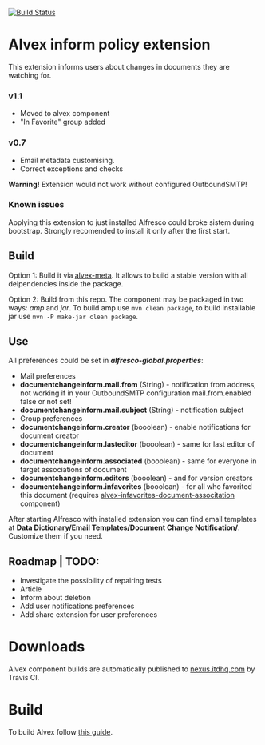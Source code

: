 [![Build Status](https://travis-ci.org/ITDSystems/alvex-meta.svg?branch=master)](https://travis-ci.org/ITDSystems/alvex-inform-policy-extension)

Alvex inform policy extension
========================

This extension informs users about changes in documents they are watching for.

### v1.1
* Moved to alvex component
* "In Favorite" group added

### v0.7
* Email metadata customising.
* Correct exceptions and checks

**Warning!** Extension would not work without configured OutboundSMTP!

### Known issues
Applying this extension to just installed Alfresco could broke sistem during bootstrap. Strongly recomended to install it only after the first start.

Build
-----
Option 1:
Build it via [alvex-meta](https://github.com/ITDSystems/alvex-meta). It allows to build a stable version with all deipendencies inside the package.

Option 2:
Build from this repo. The component may be packaged in two ways: *amp* and *jar*.
To build amp use `mvn clean package`, to build installable jar use `mvn -P make-jar clean package`.

Use
-----
All preferences could be set in ***alfresco-global.properties***:

* Mail preferences
 * **documentchangeinform.mail.from** (String) - notification from address, not working if in your OutboundSMTP configuration mail.from.enabled false or not set!
 * **documentchangeinform.mail.subject** (String) - notification subject
* Group preferences
 * **documentchangeinform.creator** (booolean) - enable notifications for document creator
 * **documentchangeinform.lasteditor** (booolean) - same for last editor of document
 * **documentchangeinform.associated** (booolean) - same for everyone in target associations of document
 * **documentchangeinform.editors** (booolean) - and for version creators
 * **documentchangeinform.infavorites** (booolean) - for all who favorited this document (requires [alvex-infavorites-document-associtation](https://github.com/ITDSystems/alvex-infavorites-document-association) component)

After starting Alfresco with installed extension you can find email templates at **Data Dictionary/Email Templates/Document Change Notification/**. Customize them if you need.

Roadmap | TODO:
-----
* Investigate the possibility of repairing tests
* Article
* Inform about deletion
* Add user notifications preferences
* Add share extension for user preferences

# Downloads

Alvex component builds are automatically published to [nexus.itdhq.com](http://nexus.itdhq.com) by Travis CI.

# Build

To build Alvex follow [this guide](https://github.com/ITDSystems/alvex#build-component-from-source).
